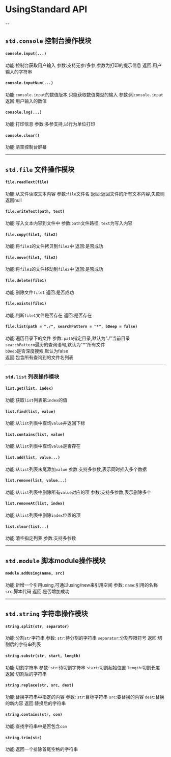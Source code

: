 

# UsingStandard API  

--

## `std.console` 控制台操作模块

#### `console.input(...)`  
功能:控制台获取用户输入
参数:支持无参/多参,参数为打印的提示信息
返回:用户输入的字符串

#### `console.inputNum(...)`
功能:`console.input`的数值版本,只能获取数值类型的输入
参数:同`console.input`
返回:用户输入的数值

#### `console.log(...)`
功能:打印信息
参数:多参支持,以行为单位打印

#### `console.clear()`
功能:清空控制台屏幕

---

## `std.file` 文件操作模块

#### `file.readText(file)`
功能:从文件读取文本内容
参数:`file`文件名
返回:返回文件的所有文本内容,失败则返回null

#### `file.writeText(path, text)`
功能:写入文本内容到文件中
参数:`path`文件路径, `text`为写入内容

#### `file.copy(file1, file2)`
功能:将`file1`的文件拷贝到`file2`中
返回:是否成功

#### `file.move(file1, file2)`
功能:将`file1`的文件移动到`file2`中
返回:是否成功

#### `file.delete(file1)`
功能:删除文件`file1`
返回:是否成功

#### `file.exists(file1)`
功能:判断`file1`文件是否存在
返回:是否存在

#### `file.list(path = "./", searchPattern = "*", bDeep = false)`
功能:遍历目录下的文件
参数:
  `path`指定目录,默认为"./"当前目录  
  `searchPattern`遍历的查询语句,默认为"*"所有文件  
  `bDeep`是否深度搜索,默认为false  
返回:包含所有查询到的文件名列表  

---

### `std.list` 列表操作模块

#### `list.get(list, index)`
功能:获取`list`列表第`index`的值

#### `list.find(list, value)`
功能:从`list`列表中查询`value`并返回下标

#### `list.contains(list, value)`
功能:从`list`列表中查询`value`是否存在

#### `list.add(list, value...)`
功能:从`list`列表末尾添加`value`
参数:支持多参数,表示同时插入多个数据

#### `list.remove(list, value...)`
功能:从`list`列表中删除所有`value`对应的项
参数:支持多参数,表示删除多个

#### `list.removeAt(list, index)`
功能:从`list`列表中删除`index`位置的项

#### `list.clear(list...)`
功能:清空指定列表
参数:支持多参数

---

## `std.module` 脚本module操作模块

#### `module.addUsing(name, src)`
功能:新增一个引用using,可通过using/new来引用空间
参数:
`name`:引用的名称
`src`:脚本代码
返回:是否增加成功

---

## `std.string` 字符串操作模块

#### `string.split(str, separator)`
功能:分割`str`字符串
参数:
`str`:待分割的字符串
`separator`:分割界限符号
返回:切割后的字符串列表

#### `string.substr(str, start, length)`
功能:切割字符串
参数:
`str`:待切割字符串
`start`:切割起始位置
`length`:切割长度
返回:切割后的字符串

#### `string.replace(str, src, dest)`
功能:替换字符串中指定的内容
参数:
`str`:目标字符串
`src`:要替换的内容
`dest`:替换的新内容
返回:替换后的字符串

#### `string.contains(str, con)`
功能:查找字符串中是否包含`con`

#### `string.trim(str)`
功能:返回一个排除首尾空格的字符串



